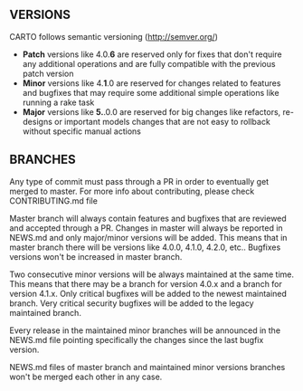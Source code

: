 ## VERSIONS

CARTO follows semantic versioning (http://semver.org/)

* **Patch** versions like 4.0.**6** are reserved only for fixes that don't require any additional operations and are fully compatible with the previous patch version
* **Minor** versions like 4.**1**.0 are reserved for changes related to features and bugfixes that may require some additional simple operations like running a rake task
* **Major** versions like **5.**.0.0 are reserved for big changes like refactors, re-designs or important models changes that are not easy to rollback without specific manual actions

## BRANCHES

Any type of commit must pass through a PR in order to eventually get merged to master. For more info about contributing, please check CONTRIBUTING.md file

Master branch will always contain features and bugfixes that are reviewed and accepted through a PR. Changes in master will always be reported in NEWS.md and only major/minor versions will be added. This means that in master branch there will be versions like 4.0.0, 4.1.0, 4.2.0, etc.. Bugfixes versions won't be increased in master branch.

Two consecutive minor versions will be always maintained at the same time. This means that there may be a branch for version 4.0.x and a branch for version 4.1.x. Only critical bugfixes will be added to the newest maintained branch. Very critical security bugfixes will be added to the legacy maintained branch.

Every release in the maintained minor branches will be announced in the NEWS.md file pointing specifically the changes since the last bugfix version.

NEWS.md files of master branch and maintained minor versions branches won't be merged each other in any case.
